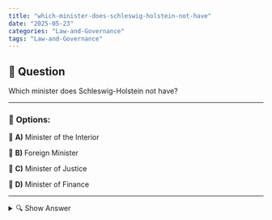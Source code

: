 ```yaml
---
title: "which-minister-does-schleswig-holstein-not-have"
date: "2025-05-23"
categories: "Law-and-Governance"
tags: "Law-and-Governance"
---
```


## 📌 **Question**

Which minister does Schleswig-Holstein not have?



---

### 📝 **Options:**

🔘 **A)** Minister of the Interior

🔘 **B)** Foreign Minister

🔘 **C)** Minister of Justice

🔘 **D)** Minister of Finance

---

<details>
  <summary>🔍 Show Answer</summary>

  <p>
💡  <b>Correct Answer:</b>  b
  </p>
  <p>
    📖<b>Explanation:</b>
    
  </p>
</details>
